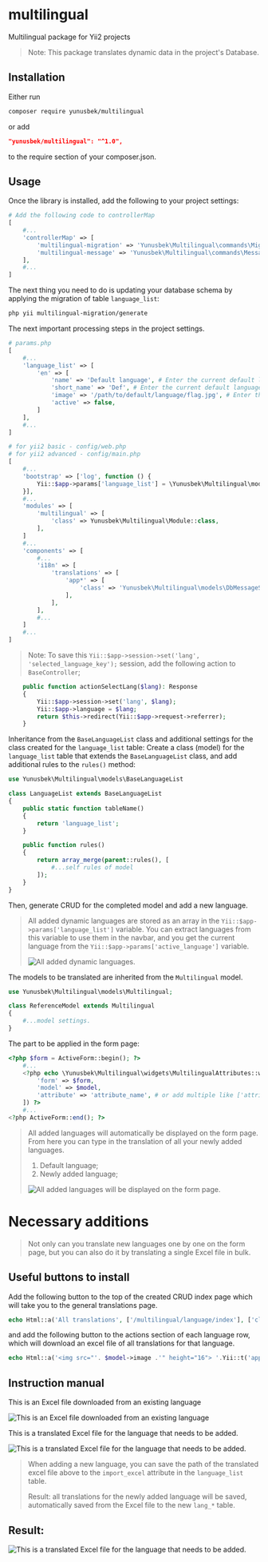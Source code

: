 multilingual
===========================

Multilingual package for Yii2 projects
> Note: This package translates dynamic data in the project's Database.
>

Installation
------------

Either run

```sh
composer require yunusbek/multilingual
```

or add

```json
"yunusbek/multilingual": "^1.0",
```

to the require section of your composer.json.

Usage
------------

Once the library is installed, add the following to your project settings:

```php
# Add the following code to controllerMap
[
    #...
    'controllerMap' => [
        'multilingual-migration' => 'Yunusbek\Multilingual\commands\Migrations::class',
        'multilingual-message' => 'Yunusbek\Multilingual\commands\Messages::class',
    ],
    #...
]
```

The next thing you need to do is updating your database schema by applying the migration of table ```language_list```:

```sh
php yii multilingual-migration/generate
```

The next important processing steps in the project settings.

```php
# params.php
[
    #...
    'language_list' => [
        'en' => [
            'name' => 'Default language', # Enter the current default language in your project.
            'short_name' => 'Def', # Enter the current default language short name.
            'image' => '/path/to/default/language/flag.jpg', # Enter the path to the current default language flag image. 
            'active' => false,
        ]
    ],
    #...
]

# for yii2 basic - config/web.php
# for yii2 advanced - config/main.php
[
    #...
    'bootstrap' => ['log', function () {
        Yii::$app->params['language_list'] = \Yunusbek\Multilingual\models\LanguageManager::getAllLanguages('lang'); # The "lang" parameter is a key to Yii::$app->session->set('lang', 'selected_language_key').
    }],
    #...
    'modules' => [
        'multilingual' => [
            'class' => Yunusbek\Multilingual\Module::class,
        ],
    ]
    #...
    'components' => [
        #...
        'i18n' => [
            'translations' => [
                'app*' => [
                    'class' => 'Yunusbek\Multilingual\models\DbMessageSource::class',
                ],
            ],
        ],
        #...
    ]
    #...
]
```
> Note: To save this ```Yii::$app->session->set('lang', 'selected_language_key');``` session, add the following action to ```BaseController```;
> 

```php
    public function actionSelectLang($lang): Response
    {
        Yii::$app->session->set('lang', $lang);
        Yii::$app->language = $lang;
        return $this->redirect(Yii::$app->request->referrer);
    }
```

Inheritance from the ```BaseLanguageList``` class and additional settings for the class created for the ```language_list``` table:
Create a class (model) for the ```language_list``` table that extends the ```BaseLanguageList``` class, and add additional rules to the ```rules()``` method:

````php
use Yunusbek\Multilingual\models\BaseLanguageList

class LanguageList extends BaseLanguageList
{
    public static function tableName()
    {
        return 'language_list';
    }

    public function rules()
    {
        return array_merge(parent::rules(), [
            #...self rules of model
        ]);
    }
}
````
Then, generate CRUD for the completed model and add a new language.
>All added dynamic languages are stored as an array in the ```Yii::$app->params['language_list']``` variable. You can extract languages from this variable to use them in the navbar,
>and you get the current language from the ```Yii::$app->params['active_language']``` variable.
> 
>![All added dynamic languages.](https://github.com/yunusbek9669/multilingual/blob/main/dist/img/language_list.jpg)

The models to be translated are inherited from the ```Multilingual``` model.

```php
use Yunusbek\Multilingual\models\Multilingual;

class ReferenceModel extends Multilingual
{
    #...model settings.
}
```

The part to be applied in the form page:

```php
<?php $form = ActiveForm::begin(); ?>
    #...
    <?php echo \Yunusbek\Multilingual\widgets\MultilingualAttributes::widget([
        'form' => $form,
        'model' => $model,
        'attribute' => 'attribute_name', # or add multiple like ['attribute_name', 'second_attribute_name']
    ]) ?>
    #...
<?php ActiveForm::end(); ?>
```
> All added languages will automatically be displayed on the form page. From here you can type in the translation of all your newly added languages.
>1) Default language;
>2) Newly added language;
>
>![All added languages will be displayed on the form page.](https://github.com/yunusbek9669/multilingual/blob/main/dist/img/form.jpg)


Necessary additions
===========================

>Not only can you translate new languages one by one on the form page, but you can also do it by translating a single Excel file in bulk.

Useful buttons to install
------------
Add the following button to the top of the created CRUD index page which will take you to the general translations page.

````php
echo Html::a('All translations', ['/multilingual/language/index'], ['class' => 'btn btn-primary', 'target' => '_blank']);
````

and add the following button to the actions section of each language row, which will download an excel file of all translations for that language.

````php
echo Html::a('<img src="'. $model->image .'" height="16"> '.Yii::t('app', 'Export Excel'), ['/multilingual/language/export-to-excel', 'table_name' => $model->table], ['class'=> 'btn btn-info', 'data-pjax' => '0'])
````


Instruction manual
------------

This is an Excel file downloaded from an existing language

![This is an Excel file downloaded from an existing language](https://github.com/yunusbek9669/multilingual/blob/main/dist/img/excel1.jpg)

This is a translated Excel file for the language that needs to be added.

![This is a translated Excel file for the language that needs to be added.](https://github.com/yunusbek9669/multilingual/blob/main/dist/img/excel2.jpg)

> When adding a new language, you can save the path of the translated excel file above to the ```import_excel``` attribute in the ```language_list``` table.
> 
> Result: all translations for the newly added language will be saved, automatically saved from the Excel file to the new ```lang_*``` table.
>

Result:
------------

![This is a translated Excel file for the language that needs to be added.](https://github.com/yunusbek9669/multilingual/blob/main/dist/img/result.jpg)
